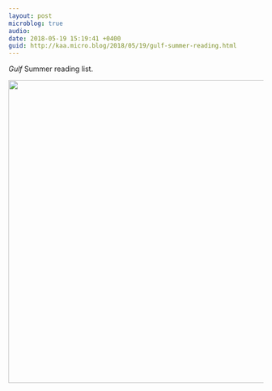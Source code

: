 ```yaml
---
layout: post
microblog: true
audio: 
date: 2018-05-19 15:19:41 +0400
guid: http://kaa.micro.blog/2018/05/19/gulf-summer-reading.html
---
```

_Gulf_ Summer reading list.

<img src="https://micro.kaa.bz/uploads/2018/9133f6d634.jpg" width="600" height="600" />
